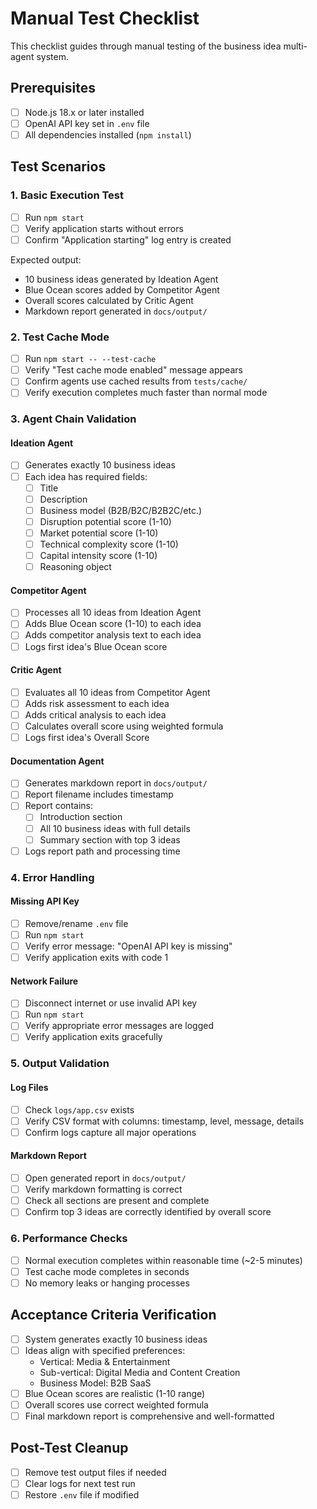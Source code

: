 # Manual Test Checklist

This checklist guides through manual testing of the business idea multi-agent system.

## Prerequisites

- [ ] Node.js 18.x or later installed
- [ ] OpenAI API key set in `.env` file
- [ ] All dependencies installed (`npm install`)

## Test Scenarios

### 1. Basic Execution Test

- [ ] Run `npm start`
- [ ] Verify application starts without errors
- [ ] Confirm "Application starting" log entry is created

Expected output:
- 10 business ideas generated by Ideation Agent
- Blue Ocean scores added by Competitor Agent
- Overall scores calculated by Critic Agent
- Markdown report generated in `docs/output/`

### 2. Test Cache Mode

- [ ] Run `npm start -- --test-cache`
- [ ] Verify "Test cache mode enabled" message appears
- [ ] Confirm agents use cached results from `tests/cache/`
- [ ] Verify execution completes much faster than normal mode

### 3. Agent Chain Validation

#### Ideation Agent
- [ ] Generates exactly 10 business ideas
- [ ] Each idea has required fields:
  - [ ] Title
  - [ ] Description
  - [ ] Business model (B2B/B2C/B2B2C/etc.)
  - [ ] Disruption potential score (1-10)
  - [ ] Market potential score (1-10)
  - [ ] Technical complexity score (1-10)
  - [ ] Capital intensity score (1-10)
  - [ ] Reasoning object

#### Competitor Agent
- [ ] Processes all 10 ideas from Ideation Agent
- [ ] Adds Blue Ocean score (1-10) to each idea
- [ ] Adds competitor analysis text to each idea
- [ ] Logs first idea's Blue Ocean score

#### Critic Agent
- [ ] Evaluates all 10 ideas from Competitor Agent
- [ ] Adds risk assessment to each idea
- [ ] Adds critical analysis to each idea
- [ ] Calculates overall score using weighted formula
- [ ] Logs first idea's Overall Score

#### Documentation Agent
- [ ] Generates markdown report in `docs/output/`
- [ ] Report filename includes timestamp
- [ ] Report contains:
  - [ ] Introduction section
  - [ ] All 10 business ideas with full details
  - [ ] Summary section with top 3 ideas
- [ ] Logs report path and processing time

### 4. Error Handling

#### Missing API Key
- [ ] Remove/rename `.env` file
- [ ] Run `npm start`
- [ ] Verify error message: "OpenAI API key is missing"
- [ ] Verify application exits with code 1

#### Network Failure
- [ ] Disconnect internet or use invalid API key
- [ ] Run `npm start`
- [ ] Verify appropriate error messages are logged
- [ ] Verify application exits gracefully

### 5. Output Validation

#### Log Files
- [ ] Check `logs/app.csv` exists
- [ ] Verify CSV format with columns: timestamp, level, message, details
- [ ] Confirm logs capture all major operations

#### Markdown Report
- [ ] Open generated report in `docs/output/`
- [ ] Verify markdown formatting is correct
- [ ] Check all sections are present and complete
- [ ] Confirm top 3 ideas are correctly identified by overall score

### 6. Performance Checks

- [ ] Normal execution completes within reasonable time (~2-5 minutes)
- [ ] Test cache mode completes in seconds
- [ ] No memory leaks or hanging processes

## Acceptance Criteria Verification

- [ ] System generates exactly 10 business ideas
- [ ] Ideas align with specified preferences:
  - Vertical: Media & Entertainment
  - Sub-vertical: Digital Media and Content Creation
  - Business Model: B2B SaaS
- [ ] Blue Ocean scores are realistic (1-10 range)
- [ ] Overall scores use correct weighted formula
- [ ] Final markdown report is comprehensive and well-formatted

## Post-Test Cleanup

- [ ] Remove test output files if needed
- [ ] Clear logs for next test run
- [ ] Restore `.env` file if modified